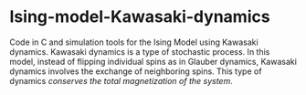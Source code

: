 # Ising-model-Kawasaki-dynamics
Code in C and simulation tools for the Ising Model using Kawasaki dynamics. 
Kawasaki dynamics is a type of stochastic process. In this model, instead of flipping individual spins as in Glauber dynamics, Kawasaki dynamics involves the exchange of neighboring spins. This type of dynamics *conserves the total magnetization of the system*.
